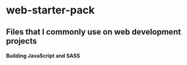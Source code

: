 # web-starter-pack
Files that I commonly use on web development projects
---
#### Building JavaScript and SASS